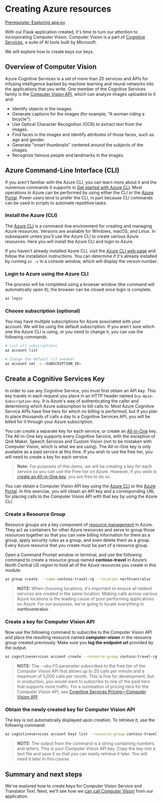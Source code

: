 # Creating Azure resources

[Prerequisite: Exploring app.py](./explore-app-py.md)

With our Flask application created, it's time to turn our attention to incorporating Computer Vision. Computer Vision is a part of [Cognitive Services](https://azure.microsoft.com/services/cognitive-services), a suite of AI tools built by Microsoft.

We will explore how to create keys our keys.

## Overview of Computer Vision

Azure Cognitive Services is a set of more than 20 services and APIs for infusing intelligence backed by machine learning and neural networks into the applications that you write. One member of the Cognitive Services family is the [Computer Vision API](https://azure.microsoft.com/services/cognitive-services/computer-vision/), which can analyze images uploaded to it and:

- Identify objects in the images.
- Generate captions for the images (for example, "A woman riding a bicycle").
- Use Optical Character Recognition (OCR) to extract text from the images.
- Find faces in the images and identify attributes of those faces, such as age and gender.
- Generate "smart thumbnails" centered around the subjects of the images.
- Recognize famous people and landmarks in the images.

## Azure Command-Line Interface (CLI)

If you aren't familiar with the Azure CLI, you can learn more about it and the numerous commands it supports in [Get started with Azure CLI](https://docs.microsoft.com/en-us/cli/azure/get-started-with-azure-cli?view=azure-cli-latest). Most operations in Azure can be performed by using either the CLI or the [Azure Portal](https://portal.azure.com). Power users tend to prefer the CLI, in part because CLI commands can be used in scripts to automate repetitive tasks.

### Install the Azure (CLI)

The [Azure CLI](https://docs.microsoft.com/cli/azure/get-started-with-azure-cli?view=azure-cli-latest) is a command-line environment for creating and managing Azure resources. Versions are available for Windows, macOS, and Linux. In subsequent unites you'll use the Azure CLI to create various Azure resources. Here you will install the Azure CLI and login to Azure.

If you haven't already installed Azure CLI, visit the [Azure CLI web page](https://docs.microsoft.com/en-us/cli/azure/install-azure-cli?view=azure-cli-latest) and follow the installation instructions. You can determine if it's already installed by running `az -v` in a console window, which will display the verson number.

### Login to Azure using the Azure CLI

The process will be completed using a browser window (the command will automatically open it); the browser can be closed once login is complete.

``` bash
az login
```

### Choose subscription (optional)

You may have multiple subscriptions for Azure associated with your account. We will be using the default subscription. If you aren't sure which one the Azure CLI is using, or you need to change it, you can use the following commands.

``` bash
# List all subscriptions
az account list

# Change the default (if needed)
az account set -s <SUBSCRIPTION_ID>
```

## Create a Cognitive Services Key

In order to use any Cognitive Service, you must first obtain an API key. This key travels in each request you place in an HTTP header named `Ocp-Apim-Subscription-Key`. It is Azure's way of authenticating the caller and determining which Azure subscription to bill calls to. Most Azure Cognitive Service APIs have free tiers for which no billing is performed, but if you plan to place thousands of calls a day to a Cognitive Services API, you will be billed for it through your Azure subscription.

You can create a separate key for each service, or create an [All-in-One](https://portal.azure.com/#create/Microsoft.CognitiveServicesAllInOne) key. The All-in-One key supports every Cognitive Service, with the exception of QnA Maker, Speech Services and Custom Vision (not to be mistaken with Computer Vision, which is what we are using). The All-in-One key is only available as a paid service at this time. If you wish to use the free tier, you will need to create a key for each service.

> **Note:** For purposes of this demo, we will be creating a key for each service so you can use the Free tier on Azure. However, if you wish to [create an All-in-One key](https://portal.azure.com/#create/Microsoft.CognitiveServicesAllInOne), you are free to do so.

You can obtain a Computer Vision API key using the [Azure CLI](https://docs.microsoft.com/cli/azure/get-started-with-azure-cli?view=azure-cli-latest) or the [Azure Portal](https://portal.azure.com/). In this exercise, you will obtain an API key and a corresponding URL for placing calls to the Computer Vision API with that key by using the Azure CLI.

### Create a Resource Group

Resource groups are a key component of [resource management](https://docs.microsoft.com/en-us/azure/azure-resource-manager/resource-group-overview) in Azure. They act as containers for other Azure resources and serve to group those resources together so that you can view billing information for them as a group, apply security rules as a group, and even delete them as a group. Every Azure resource that you create must be part of a resource group.

Open a Command Prompt window or terminal, and use the following command to create a resource group named **contoso-travel** in Azure’s North Central US region to hold all of the Azure resources you create in this module:

``` bash
az group create  --name contoso-travel-rg --location northcentralus
```

> **NOTE:** When choosing locations, it's important to ensure all related services are created in the same location. Making calls across various Azure locations is the leading cause of poor performing applications on Azure. For our purposes, we're going to locate everything in **northcentralus**.

### Create a key for Computer Vision API

Now use the following command to subscribe to the Computer Vision API and place the resulting resource named **computer-vision** in the resource group created previously. Make sure you **log the endpoint url** provided by the output.

``` bash
az cognitiveservices account create --resource-group contoso-travel-rg --name computer-vision --location northcentralus --kind ComputerVision --sku F0 --yes
```

> **NOTE:** The --sku F0 parameter subscribes to the free tier of the Computer Vision API that allows up to 20 calls per minute and a maximum of 5,000 calls per month. This is fine for development, but in production, you would want to subscribe to one of the paid tiers that supports more traffic. For a summation of pricing tiers for the Computer Vision API, see [Cognitive Services Pricing—Computer Vision API](https://azure.microsoft.com/pricing/details/cognitive-services/computer-vision/).

### Obtain the newly created key for Computer Vision API

The key is not automatically displayed upon creation. To retrieve it, use the following command:

``` bash
az cognitiveservices account keys list --resource-group contoso-travel-rg --name computer-vision --query key1 --output tsv
```

> **NOTE:** The output from the command is a string containing numbers and letters. This is your Computer Vision API key. Copy the key into a text file and save it so that you can easily retrieve it later. You will need it later in this course.

## Summary and next steps

We've explored how to create keys for Computer Vision Service and Translator Text. Next, we'll see how we [can call Computer Vision](./computer-vision.md) from our application.
